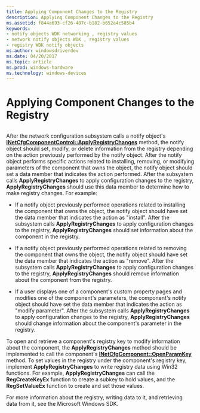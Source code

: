 ```yaml
---
title: Applying Component Changes to the Registry
description: Applying Component Changes to the Registry
ms.assetid: f844a693-cf26-407c-b182-b652a4c585b4
keywords:
- notify objects WDK networking , registry values
- network notify objects WDK , registry values
- registry WDK notify objects
ms.author: windowsdriverdev
ms.date: 04/20/2017
ms.topic: article
ms.prod: windows-hardware
ms.technology: windows-devices
---
```


# Applying Component Changes to the Registry


## <a href="" id="ddk-applying-component-changes-to-the-registry-ng"></a>


After the network configuration subsystem calls a notify object's [**INetCfgComponentControl::ApplyRegistryChanges**](https://msdn.microsoft.com/library/windows/hardware/ff547727) method, the notify object should set, modify, or delete information from the registry depending on the action previously performed by the notify object. After the notify object performs specific actions related to installing, removing, or modifying parameters of the component that owns the object, the notify object should set a data member that indicates the action performed. After the subsystem calls **ApplyRegistryChanges** to apply configuration changes to the registry, **ApplyRegistryChanges** should use this data member to determine how to make registry changes. For example:

-   If a notify object previously performed operations related to installing the component that owns the object, the notify object should have set the data member that indicates the action as "install". After the subsystem calls **ApplyRegistryChanges** to apply configuration changes to the registry, **ApplyRegistryChanges** should set information about the component in the registry.

-   If a notify object previously performed operations related to removing the component that owns the object, the notify object should have set the data member that indicates the action as "remove". After the subsystem calls **ApplyRegistryChanges** to apply configuration changes to the registry, **ApplyRegistryChanges** should remove information about the component from the registry.

-   If a user displays one of a component's custom property pages and modifies one of the component's parameters, the component's notify object should have set the data member that indicates the action as "modify parameter". After the subsystem calls **ApplyRegistryChanges** to apply configuration changes to the registry, **ApplyRegistryChanges** should change information about the component's parameter in the registry.

To open and retrieve a component's registry key to modify information about the component, the **ApplyRegistryChanges** method should be implemented to call the component's [**INetCfgComponent::OpenParamKey**](https://msdn.microsoft.com/library/windows/hardware/ff547890) method. To set values in the registry under the component's registry key, implement **ApplyRegistryChanges** to write registry data using Win32 functions. For example, **ApplyRegistryChanges** can call the **RegCreateKeyEx** function to create a subkey to hold values, and the **RegSetValueEx** function to create and set those values.

For more information about the registry, writing data to it, and retrieving data from it, see the Microsoft Windows SDK.

 

 





